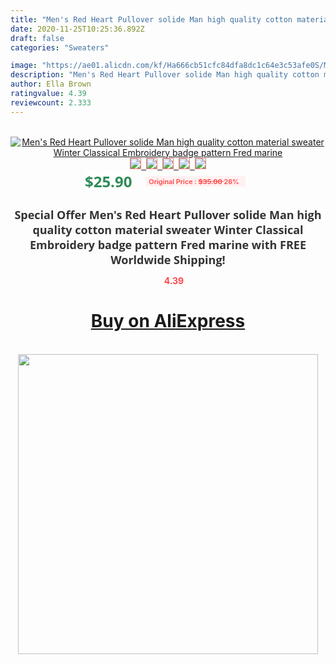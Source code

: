 ```yaml
---
title: "Men's Red Heart Pullover solide Man high quality cotton material sweater Winter Classical Embroidery badge pattern Fred marine"
date: 2020-11-25T10:25:36.892Z
draft: false
categories: "Sweaters"

image: "https://ae01.alicdn.com/kf/Ha666cb51cfc84dfa8dc1c64e3c53afe0S/Men-s-Red-Heart-Pullover-solide-Man-high-quality-cotton-material-sweater-Winter-Classical-Embroidery-badge.jpg"
description: "Men's Red Heart Pullover solide Man high quality cotton material sweater Winter Classical Embroidery badge pattern Fred marine"
author: Ella Brown
ratingvalue: 4.39
reviewcount: 2.333
---
```

<br>
<div style="text-align: center;">
<a href="https://s.click.aliexpress.com/e/_9jfa77" target="_blank" rel="nofollow noopener noreferrer"><img alt="Men's Red Heart Pullover solide Man high quality cotton material sweater Winter Classical Embroidery badge pattern Fred marine" class="magnifier-image" src="https://ae01.alicdn.com/kf/Ha666cb51cfc84dfa8dc1c64e3c53afe0S/Men-s-Red-Heart-Pullover-solide-Man-high-quality-cotton-material-sweater-Winter-Classical-Embroidery-badge.jpg_640x640.jpg">
<br>
<img style="border:1px solid salmon" src="https://ae01.alicdn.com/kf/Ha666cb51cfc84dfa8dc1c64e3c53afe0S/Men-s-Red-Heart-Pullover-solide-Man-high-quality-cotton-material-sweater-Winter-Classical-Embroidery-badge.jpg_120x120.jpg">&nbsp;&nbsp;<img style="border:1px solid salmon" src="https://ae01.alicdn.com/kf/Hac07d9f0f68a4c2083ae470bd8799c80c/Men-s-Red-Heart-Pullover-solide-Man-high-quality-cotton-material-sweater-Winter-Classical-Embroidery-badge.jpg_120x120.jpg">&nbsp;&nbsp;<img style="border:1px solid salmon" src="https://ae01.alicdn.com/kf/He5018f2898a94e499ff88c4aa55b7c46P/Men-s-Red-Heart-Pullover-solide-Man-high-quality-cotton-material-sweater-Winter-Classical-Embroidery-badge.jpg_120x120.jpg">&nbsp;&nbsp;<img style="border:1px solid salmon" src="https://ae01.alicdn.com/kf/Ha4372972fb6f4aaba35eebcc4c31e01eT/Men-s-Red-Heart-Pullover-solide-Man-high-quality-cotton-material-sweater-Winter-Classical-Embroidery-badge.jpg_120x120.jpg">&nbsp;&nbsp;<img style="border:1px solid salmon" src="https://ae01.alicdn.com/kf/He4e198decfc24dafaed3d8c7e2c53d027/Men-s-Red-Heart-Pullover-solide-Man-high-quality-cotton-material-sweater-Winter-Classical-Embroidery-badge.jpg_120x120.jpg"></a></div><br0>
<div style="text-align: center;"><span style="background-color: white; border: 0px; box-sizing: border-box; color: seagreen; display: inline-block; font-family: &quot;open sans&quot; , &quot;arial&quot; , &quot;helvetica&quot; , sans-serif , &quot;heiti&quot;; font-size: 24px; font-stretch: inherit; font-weight: 700; line-height: inherit; margin: 0px 10px 0px 0px; padding: 0px; vertical-align: middle;">$25.90 </span>
<span style="background: rgb(255 , 241 , 241); border-radius: 3px; border: 0px; box-sizing: border-box; color: #ff4747; display: inline-block; font-family: inherit; font-size: 12px; font-stretch: inherit; font-style: inherit; font-variant: inherit; font-weight: 600; line-height: inherit; margin: 0px; padding: 2px 5px; transform: scale(0.9); vertical-align: middle;">Original Price : <b style="text-decoration: line-through;">$35.00 </b> 26%&nbsp;&nbsp;</span></div>
<h1 style="color: #333333; display: inline-block; font-family: &quot;open sans&quot; , &quot;arial&quot; , &quot;helvetica&quot; , sans-serif , &quot;heiti&quot;; font-size: 18px; font-stretch: inherit; font-weight: 700; text-align: center;">Special Offer Men's Red Heart Pullover solide Man high quality cotton material sweater Winter Classical Embroidery badge pattern Fred marine with FREE Worldwide Shipping!</h1>
<div style="color: #ff4747; text-align: center;">
<img src="https://4.bp.blogspot.com/-M0ZcTcb-5uY/XleCXlxnR4I/AAAAAAAAAEc/OrjgMkXV1oMQFaCRZj5HQwOCBcu3w1FegCPcBGAYYCw/s1600/star.png" style="height: 15px;">&nbsp;<b>4.39</b></div>
<div class="button_cont" align="center"><a class="buynow_a" href="https://s.click.aliexpress.com/e/_9jfa77" target="_blank" rel="nofollow noopener noreferrer"><H1>Buy on AliExpress</H1></a></div><br>
<div class="separator" style="clear: both; text-align: center;">
<img src="https://lh3.googleusercontent.com/-pTy5HemUv9M/XlePHvY0dAI/AAAAAAAAAE4/0nX5iRUoIWY8eMW9Dpxeirr157OZliDIgCLcBGAsYHQ/s1600/badge.gif" width="480">
</div>
